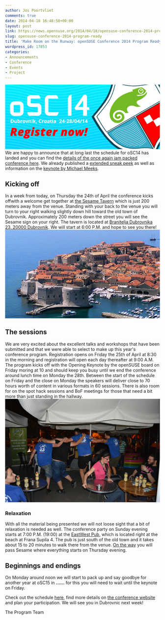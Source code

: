 ```yaml
---
author: Jos Poortvliet
comments: true
date: 2014-04-18 16:48:58+00:00
layout: post
link: https://news.opensuse.org/2014/04/18/opensuse-conference-2014-program-ready/
slug: opensuse-conference-2014-program-ready
title: 'Make Room on the Runway: openSUSE Conference 2014 Program Ready'
wordpress_id: 17853
categories:
- Announcements
- Conference
- Events
- Project
---
```


[![Register now!](/wp-content/uploads/2014/03/720x300.jpg)](https://conference.opensuse.org/osem/conference/osc14/register)We are happy to announce that at long last the schedule for oSC14 has landed and you can find the [details of the once again jam packed conference here](https://conference.opensuse.org/osem/conference/osc14/schedule). We already published a [extended sneak peek](https://news.opensuse.org/2014/03/11/sneak-preview-of-osc14-sessions/) as well as information on the [keynote by Michael Meeks](https://news.opensuse.org/2014/03/05/osc14-keynote-confirmed-more-awesome-coming/).<!-- more -->



## Kicking off


In a week from today, on Thursday the 24th of April the conference kicks offwith a welcome get together at [the Sesame Tavern](http://www.sesame.hr/tovjerna.html) which is just 200 meters away from the venue. Standing with your back to the venue you will turn to your right walking slightly down hill toward the old town of Dubrovnik. Approximately 200 meters down the street you will see the Sesame sign on your right. The tavern is located at [Branitelja Dubrovnika 23, 20000 Dubrovnik](http://goo.gl/maps/XTdiL). We will start at 6:00 P.M. and hope to see you there!
![Dubrovnik](/wp-content/uploads/2014/02/Untitled.png)


## The sessions


We are very excited about the excellent talks and workshops that have been submitted and that we were able to select to make up this year's conference program. Registration opens on Friday the 25th of April at 8:30 in the  morning and registration will open each day thereafter at 9:00 A.M. The program kicks off with the Opening Keynote by the openSUSE board on Friday moring at 10 and should keep you busy until we end the conference around lunch time on Monday the 28th. Between the start of the schedule on Friday and the close on Monday the speakers will deliver close to 70 hours worth of content in various formats in 60 sessions. There is also room for on the spot hack sessions and BoF meetings for those that need a bit more than just standing in the hallway.
![Party time](/wp-content/uploads/2013/07/9317761281_0ec2cf6422_b.jpg)


### Relaxation


With all the material being presented we will not loose sight that a bit of relaxation is needed as well. The conference party on Sunday evening starts at 7:00 P.M. (19:00) at the [EastWest Pub](http://ew-dubrovnik.com/), which is located right at the beach at Frana Supila 4. The pub is just south of the old town and it takes about 15 to 20 minutes to walk there from the venue. [On the way](http://goo.gl/maps/yUoGN) you will pass Sesame where everything starts on Thursday evening.



## Beginnings and endings


On Monday around noon we will start to pack up and say goodbye for another year at oSC15 in **......** for this you will need to wait until the keynote on Friday.

Check out the schedule [here](https://conference.opensuse.org/osem/conference/osc14/schedule), find more details on [the conference website](http://conference.opensuse.org) and plan your participation. We will see you in Dubrovnic next week!

The Program Team
